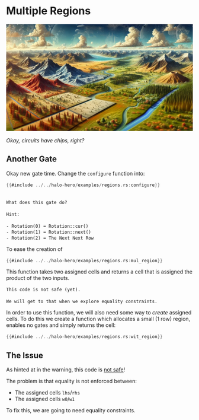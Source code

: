 # Multiple Regions

![](./top.webp)

*Okay, circuits have chips, right?*


## Another Gate

Okay new gate time.
Change the `configure` function into:

```rust
{{#include ../../halo-hero/examples/regions.rs:configure}}
```

```admonish question title="Stop-and-Think"

What does this gate do?

Hint: 

- Rotation(0) = Rotation::cur()
- Rotation(1) = Rotation::next()
- Rotation(2) = The Next Next Row
```

To ease the creation of 

```rust
{{#include ../../halo-hero/examples/regions.rs:mul_region}}
```

This function takes two assigned cells and returns a cell that is assigned the product of the two inputs. 

```admonish warning
This code is not safe (yet). 

We will get to that when we explore equality constraints.
```


In order to use this function, we will also need some way to *create* assigned cells.
To do this we create a function which allocates a small (1 row) region, enables no gates and simply returns the cell:

```rust
{{#include ../../halo-hero/examples/regions.rs:wit_region}}
```

## The Issue

As hinted at in the warning, this code is <u>not safe</u>!

The problem is that equality is not enforced between:

- The assigned cells
`lhs`/`rhs` 
- The assigned cells `w0`/`w1`

To fix this, we are going to need equality constraints.